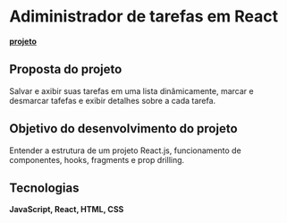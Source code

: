 # Adiministrador de tarefas em React

**[projeto](https://todo-react-phi-one.vercel.app/)**

## Proposta do projeto

Salvar e axibir suas tarefas em uma lista dinâmicamente, marcar e desmarcar tafefas e exibir detalhes sobre a cada tarefa.

## Objetivo do desenvolvimento do projeto

Entender a estrutura de um projeto React.js, funcionamento de componentes, hooks, fragments e prop drilling.

## Tecnologias
**JavaScript, React, HTML, CSS**
